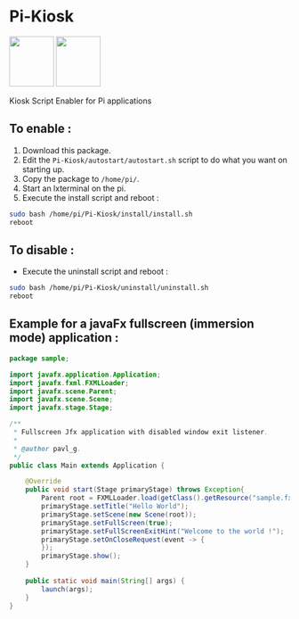 # Pi-Kiosk

 <img src="https://user-images.githubusercontent.com/60224159/160303112-5e5850fc-52ba-4224-b845-575940b83a6b.png" width="80" height="90">  <img src="https://user-images.githubusercontent.com/60224159/158912545-344401af-5e80-437a-90dd-c8084620a31c.png" width="80" height="90"> 

Kiosk Script Enabler for Pi applications

## To enable : 

1) Download this package.
2) Edit the `Pi-Kiosk/autostart/autostart.sh` script to do what you want on starting up.
3) Copy the package to `/home/pi/`.
4) Start an lxterminal on the pi.
5) Execute the install script and reboot : 
```bash
sudo bash /home/pi/Pi-Kiosk/install/install.sh
reboot
```

## To disable : 
- Execute the uninstall script and reboot : 
```bash
sudo bash /home/pi/Pi-Kiosk/uninstall/uninstall.sh
reboot
```

## Example for a javaFx fullscreen (immersion mode) application :
```java
package sample;

import javafx.application.Application;
import javafx.fxml.FXMLLoader;
import javafx.scene.Parent;
import javafx.scene.Scene;
import javafx.stage.Stage;

/**
 * Fullscreen Jfx application with disabled window exit listener.
 * 
 * @author pavl_g.
 */
public class Main extends Application {

    @Override
    public void start(Stage primaryStage) throws Exception{
        Parent root = FXMLLoader.load(getClass().getResource("sample.fxml"));
        primaryStage.setTitle("Hello World");
        primaryStage.setScene(new Scene(root));
        primaryStage.setFullScreen(true);
        primaryStage.setFullScreenExitHint("Welcome to the world !");
        primaryStage.setOnCloseRequest(event -> {
        });
        primaryStage.show();
    }
    
    public static void main(String[] args) {
        launch(args);
    }
}
```

